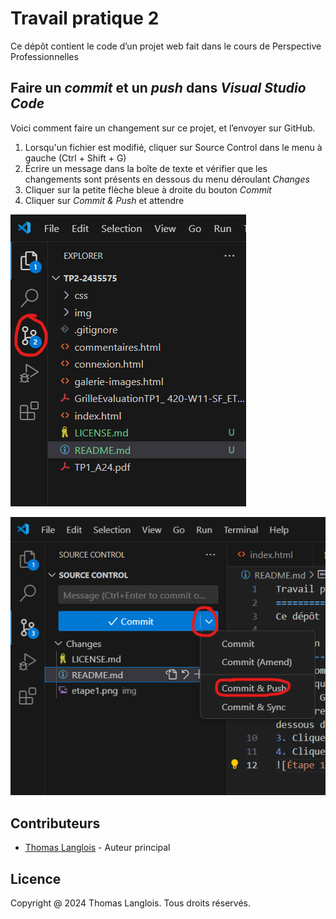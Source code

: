 Travail pratique 2
==================
Ce dépôt contient le code d’un projet web fait dans le cours de Perspective Professionnelles

Faire un *commit* et un *push* dans *Visual Studio Code*
--------------------------------------------------
Voici comment faire un changement sur ce projet, et l’envoyer sur GitHub.
1. Lorsqu'un fichier est modifié, cliquer sur Source Control dans le menu à gauche (Ctrl + Shift + G)
2. Écrire un message dans la boîte de texte et vérifier que les changements sont présents en dessous du menu déroulant *Changes*
3. Cliquer sur la petite flèche bleue à droite du bouton *Commit*
4. Cliquer sur *Commit & Push* et attendre

![Étape 1](/.docs/etape1.png)

![Étape 2](/.docs/etape3-4.png)

Contributeurs
--------------------------------------------------
- [Thomas Langlois](https://github.com/ThLanglois/tp2-2435575) - Auteur principal

Licence
--------------------------------------------------
Copyright @ 2024 Thomas Langlois. Tous droits réservés.